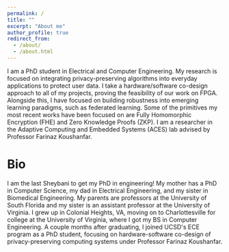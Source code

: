 ```yaml
---
permalink: /
title: ""
excerpt: "About me"
author_profile: true
redirect_from: 
  - /about/
  - /about.html
---
```

I am a PhD student in Electrical and Computer Engineering. My research is focused on integrating privacy-preserving algorithms into everyday applications to protect user data. I take a hardware/software co-design approach to all of my projects, proving the feasibility of our work on FPGA. Alongside this, I have focused on building robustness into emerging learning paradigms, such as federated learning. Some of the primitives my most recent works have been focused on are Fully Homomorphic Encryption (FHE) and Zero Knowledge Proofs (ZKP). I am a researcher in the Adaptive Computing and Embedded Systems (ACES) lab advised by Professor Farinaz Koushanfar.

Bio
==========
I am the last Sheybani to get my PhD in engineering! My mother has a PhD in Computer Science, my dad in Electrical Engineering, and my sister in Biomedical Engineering. My parents are professors at the University of South Florida and my sister is an assistant professor at the University of Virginia. I grew up in Colonial Heights, VA, moving on to Charlottesville for college at the University of Virginia, where I got my BS in Computer Engineering. A couple months after graduating, I joined UCSD's ECE program as a PhD student, focusing on hardware-software co-design of privacy-preserving computing systems under Professor Farinaz Koushanfar.